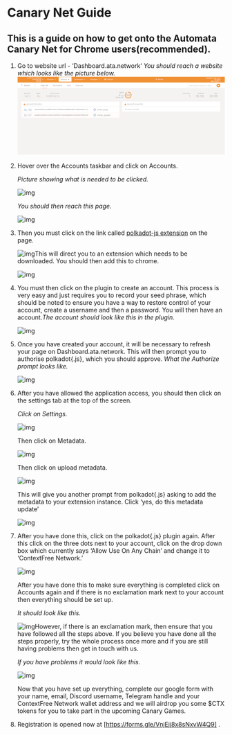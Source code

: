 # **Canary Net Guide**

## This is a guide on how to get onto the Automata Canary Net for Chrome users(recommended).

1. Go to website url - ‘Dashboard.ata.network‘
   *You should reach a website which looks like the picture below.*
   ![](../assets/canaryimg/img1.png)
2. Hover over the Accounts taskbar and click on Accounts.
   
   *Picture showing what is needed to be clicked.*
   
   ![img](https://lh5.googleusercontent.com/rBK0MBvG20Vny58OR1mlHL-tathc6jKwWk4XAmkF1Bpxu3FDKOKWFZP452AJtwDx5bONQdaYc5Lx54w_risIeVYTNCGMTCJ1860WgbclfHXuoIxAzIqWKGe1Y4qRDdXv6PGxSOrW=s0)
   
   *You should then reach this page.*
   
   ![img](https://lh3.googleusercontent.com/g9SA3wF7-ajb5ufLf6S77asPEyT41gIsv3zGh_bIVHDDeYBVHatDadYrrIjpQCJst7IMN9dxr_ICkPMe5FI9yUnJVKODtPTl0S3sN_nZ57DmQ5txo9fQ0ufTcYasJGgnGiw3tdlm=s0)

3. Then you must click on the link called [polkadot-js extension](https://chrome.google.com/webstore/detail/polkadot{js}-extension/mopnmbcafieddcagagdcbnhejhlodfdd) on the page. 
   
   ![img](https://lh4.googleusercontent.com/-RUYkqAU4K5AwwvT6YWwaCxyRW0wLBvblCo5qD8cHrpM7vdhkNaZthsC0yMx4ZhNoaoAhXOlEDwdoFDFk1cpzQDhuny25dOKZsFq0q57KYZSer2S5C9aewa9ZXvxWEa4bCAmiIO5=s0)This will direct you to an extension which needs to be downloaded. You should then add this to chrome.
   
   ![img](https://lh3.googleusercontent.com/TTrdCWUBYRO2zQ3HMNbowDO5xBdpV0AYsDBqn-bsUtJo5iTYRTJ1MAH9bPd-K57eJshDQOI2E5zn2P5YCu-Uf2124ntb57K0EuwsiweBvkOSE6Y9T3Sz7U9NAK7xlIq5rdzU5h8o=s0)

4. You must then click on the plugin to create an account. This process is very easy and just requires you to record your seed phrase, which should be noted to ensure you have a way to restore control of your account, create a username and then a password. You will then have an account.*The account should look like this in the plugin.*

   ![img](https://lh3.googleusercontent.com/FH_l2uUrM8Js6g9vH_06-Mg1hD7QruPT7FM4ve6CFZlMAVjtbjBwsluAVK0FnsWppwQSGWn_XtoPhQCSgInPTr5Yu4xvLnVLkEvCqPVyr0IQMxwJsx4bGLO3cRnUjgT_8w-DfdhO=s0)

5. Once you have created your account, it will be necessary to refresh your page on Dashboard.ata.network. This will then prompt you to authorise polkadot{.js}, which you should approve. *What the Authorize prompt looks like.*

   ![img](https://lh4.googleusercontent.com/5CMLfvyJUYByNx2fByVa3r-BY50LEoKJQmbjSEK1NYTzT8AVdXFQz0uQKnNw3IqaqJOSKfGDosye0V41uIeN9Lrl48r_5r72JJqE7JTRLcjmsTB9UdocQaJYoapgmVmMHd3wWKLd=s0)

6. After you have allowed the application access, you should then click on the settings tab at the top of the screen. 

   *Click on Settings.*
   
   ![img](https://lh6.googleusercontent.com/WYw9fBVCaqQ_FyZ4Oa6etI24YFFcNt-trUJQj5y7cPYtnUh8w48D1a5tkf00mkPC2JQusdSX3gy_OaQRFceT_4Q3pFCHBlsOZYXuuHSJX0OyxdZBcABexhahdzi2IIFvYm--HwwN=s0)
   
   Then click on Metadata.
   
   ![img](https://lh5.googleusercontent.com/d-DVJ8wnEn55ak2BKS6mwv7fDgjLVIbJZFVJNhQkhVlP8WTkqD6oNp6JbFoGKhXYbQsQ4rPpgwn3yNOiqRtybdznFuy6kZH9TWqJT_4xSHr98U20xBOq5ALbNCLjg1C1PdnzGMxI=s0)
   
   Then click on upload metadata.
   
   ![img](https://lh3.googleusercontent.com/I6p6zxZh2_-pyr9fD6wEjKy_TlO_AnBjC8cROMWn6TF0RrUAjaA7WZ8BVV_AzzN442YuKPrj2RD-6Tl8Zm7HMUBg0eAp9vtRcOW7ViD_pPgxD9G2IJYugpmh09OBmCz5xAKH9Fvj=s0)
   
   This will give you another prompt from polkadot{.js} asking to add the metadata to your extension instance. Click ‘yes, do this metadata update’
   
   ![img](https://lh6.googleusercontent.com/0ypfBXLgfXbMQFoMpFM0VoJprtMfm38gW_Q3mir_qJdxs7v5n36bb4q7iXEbRv56a2doVk8qMG8c_rcnVTl05KysaeOWbjWdTtX23tzhEfNSqUOXIJmj4PjxbG5plCFtCDv-GC-O=s0)

7. After you have done this, click on the polkadot{.js} plugin again. After this click on the three dots next to your account, click on the drop down box which currently says ‘Allow Use On Any Chain’ and change it to ‘ContextFree Network.’

   ![img](https://lh3.googleusercontent.com/wt48PW1NI3fg-ITzV5YDt8KfpVozZhr_cCbHLS35aIS6PJR99NN8jr4HaJWp3fMPzMLcNvtrmCjmzNkr9d6hdMM3x5neXJScA7-9Z0xfzhJ7ZOBH8ceAkEYmU6MMfss8LiAI1jvq=s0)

   After you have done this to make sure everything is completed click on Accounts again and if there is no exclamation mark next to your account then everything    should be set up.
   
   *It should look like this.* 
   
   ![img](https://lh6.googleusercontent.com/OVNvzJe5j4pV99vAZ3gvxJXMf5crW_H8jyhZM6EHY_WUP8HDlq4kvsVpgKZPB9jE7KQ52byfAxaPWNDuPrOT2WAlInV-7FO_-yfVTpqhb-2k4V1O4EWmcdVCZpefrelYs70pRDKh=s0)However, if there is an exclamation mark, then ensure that you have followed all the steps above. If you believe you have done all the steps properly, try the whole process once more and if you are still having problems then get in touch with us.
   
   *If you have problems it would look like this.* 
   
   ![img](https://lh4.googleusercontent.com/CVF09H-SRmDggR37LbKAiWJkFuuBbsQcn3ccUiPpNOZO3zKFs2EMOGYdesIgsJgr8dF8OYDf_J60QWvTQWYZmQVBsW-EubM5ijWhABIwT0LzWrdoRS3774RX7i1AWQfQYNG8h8An=s0)
   
   Now that you have set up everything, complete our google form with your name, email, Discord username, Telegram handle and your ContextFree Network wallet address and we will airdrop you some $CTX tokens for you to take part in the upcoming Canary Games.

8. Registration is opened now at [https://forms.gle/VnjEjj8x8sNxvW4Q9] .


​       
